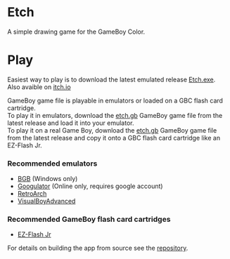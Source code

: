 # Etch
A simple drawing game for the GameBoy Color.

# Play
Easiest way to play is to download the latest emulated release [Etch.exe](https://github.com/GamesKnightStudios/Etch/releases/download/v0.0.1/Etch-0.0.1.exe).  
Also avaible on [itch.io](https://gamesknightstudios.itch.io/etch)

GameBoy game file is playable in emulators or loaded on a GBC flash card cartridge.  
To play it in emulators, download the [etch.gb](https://github.com/GamesKnightStudios/Etch/releases/download/v0.0.1/etch-0.0.1.gb) GameBoy game file from the latest release and load it into your emulator.  
To play it on a real Game Boy, download the [etch.gb](https://github.com/GamesKnightStudios/Etch/releases/download/v0.0.1/etch-0.0.1.gb) GameBoy game file from the latest release and copy it onto a GBC flash card cartridge like an EZ-Flash Jr.  

### Recommended emulators
 - [BGB](https://bgb.bircd.org/) (Windows only)
 - [Googulator](https://www.googulator.com) (Online only, requires google account)
 - [RetroArch](https://www.retroarch.com/index.php)
 - [VisualBoyAdvanced](https://github.com/visualboyadvance-m/visualboyadvance-m/releases/latest)

### Recommended GameBoy flash card cartridges
 - [EZ-Flash Jr](http://www.ezflash.cn/product/ezflash-junior/)
 
For details on building the app from source see the [repository](https://github.com/GamesKnightStudios/Etch). 
